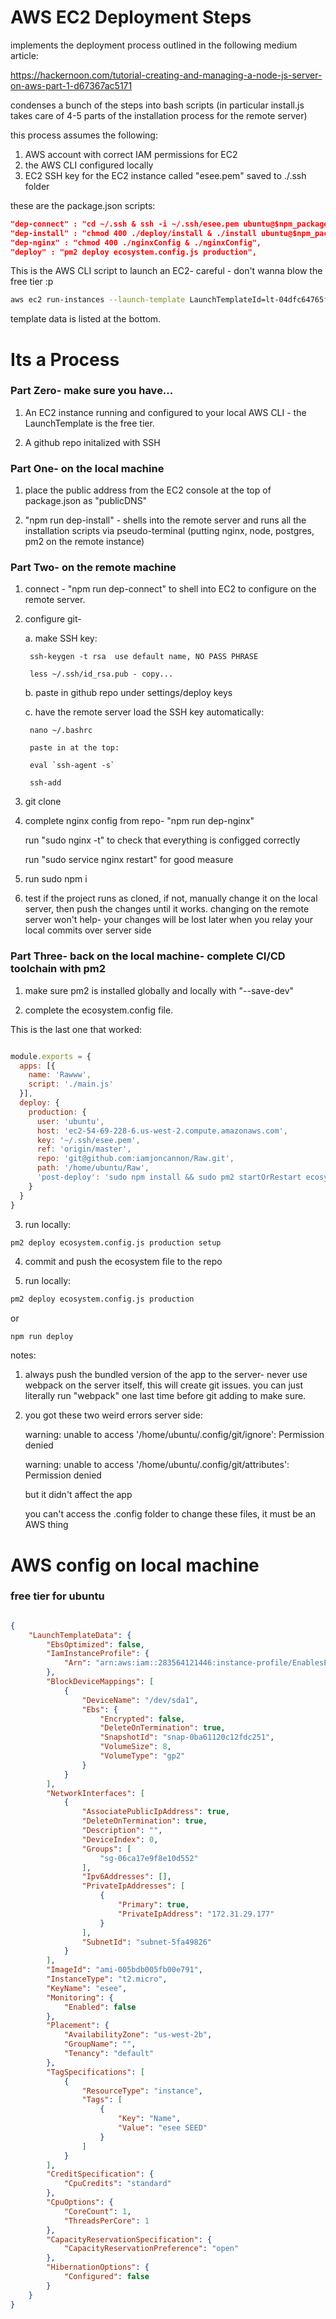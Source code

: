 # AWS EC2 Deployment Steps

implements the deployment process outlined in the following medium article:

https://hackernoon.com/tutorial-creating-and-managing-a-node-js-server-on-aws-part-1-d67367ac5171

condenses a bunch of the steps into bash scripts (in particular install.js takes care of 4-5 parts of the installation process for the remote server)

this process assumes the following:

1. AWS account with correct IAM permissions for EC2
2. the AWS CLI configured locally  
3. EC2 SSH key for the EC2 instance called "esee.pem" saved to ./.ssh folder 

these are the package.json scripts:

```json
"dep-connect" : "cd ~/.ssh & ssh -i ~/.ssh/esee.pem ubuntu@$npm_package_publicDNS",
"dep-install" : "chmod 400 ./deploy/install & ./install ubuntu@$npm_package_publicDNS",
"dep-nginx" : "chmod 400 ./nginxConfig & ./nginxConfig",
"deploy" : "pm2 deploy ecosystem.config.js production",
```

This is the AWS CLI script to launch an EC2- careful - don't wanna blow the free tier :p

```bash
aws ec2 run-instances --launch-template LaunchTemplateId=lt-04dfc64765fa9b907,Version=1 >> ./deploy/ec2Init.json
```

template data is listed at the bottom.



# Its a Process


### Part Zero- make sure you have...

1. An EC2 instance running and configured to your local AWS CLI - the LaunchTemplate is the free tier.

2. A github repo initalized with SSH 



### Part One- on the local machine

1. place the public address from the EC2 console at the top of package.json as "publicDNS"

2. "npm run dep-install" - shells into the remote server and runs all the installation scripts via pseudo-terminal (putting nginx, node, postgres, pm2 on the remote instance)



### Part Two- on the remote machine

1. connect - "npm run dep-connect" to shell into EC2 to configure on the remote server.

2. configure git- 

	a. make SSH key:

		ssh-keygen -t rsa  use default name, NO PASS PHRASE
		
		less ~/.ssh/id_rsa.pub - copy...

	b. paste in github repo under settings/deploy keys

	c. have the remote server load the SSH key automatically:

		nano ~/.bashrc

		paste in at the top:

		eval `ssh-agent -s`

		ssh-add

3. git clone

4. complete nginx config from repo- "npm run dep-nginx" 

    run "sudo nginx -t" to check that everything is configged correctly

    run "sudo service nginx restart" for good measure

5. run sudo npm i 

6. test if the project runs as cloned, if not, manually change it on the local server, then push the changes until it works. changing on the remote server won't help- your changes will be lost later when you relay your local commits over server side 


### Part Three- back on the local machine- complete CI/CD toolchain with pm2

1. make sure pm2 is installed globally and locally with "--save-dev"

2. complete the ecosystem.config file.

This is the last one that worked:

```js

module.exports = {
  apps: [{
    name: 'Rawww',
    script: './main.js'
  }],
  deploy: {
    production: {
      user: 'ubuntu',
      host: 'ec2-54-69-228-6.us-west-2.compute.amazonaws.com',
      key: '~/.ssh/esee.pem',
      ref: 'origin/master',
      repo: 'git@github.com:iamjoncannon/Raw.git',
      path: '/home/ubuntu/Raw',
      'post-deploy': 'sudo npm install && sudo pm2 startOrRestart ecosystem.config.js'
    }
  }
}

```

3. run locally:

```bash
pm2 deploy ecosystem.config.js production setup
```

4. commit and push the ecosystem file to the repo

5. run locally:

```bash
pm2 deploy ecosystem.config.js production
```

or 

```bashchmod
npm run deploy
```

notes:

1. always push the bundled version of the app to the server- never use webpack on the server itself, this will create git issues. you can just literally run "webpack" one last time before git adding to make sure.

2. you got these two weird errors server side:

    warning: unable to access '/home/ubuntu/.config/git/ignore': Permission denied

    warning: unable to access '/home/ubuntu/.config/git/attributes': Permission denied

    but it didn't affect the app

    you can't access the .config folder to change these files, it must be an AWS thing


# AWS config on local machine 






### free tier for ubuntu



```json

{
    "LaunchTemplateData": {
        "EbsOptimized": false,
        "IamInstanceProfile": {
            "Arn": "arn:aws:iam::283564121446:instance-profile/EnablesEC2ToAccessSystemsManagerRole"
        },
        "BlockDeviceMappings": [
            {
                "DeviceName": "/dev/sda1",
                "Ebs": {
                    "Encrypted": false,
                    "DeleteOnTermination": true,
                    "SnapshotId": "snap-0ba61120c12fdc251",
                    "VolumeSize": 8,
                    "VolumeType": "gp2"
                }
            }
        ],
        "NetworkInterfaces": [
            {
                "AssociatePublicIpAddress": true,
                "DeleteOnTermination": true,
                "Description": "",
                "DeviceIndex": 0,
                "Groups": [
                    "sg-06ca17e9f8e10d552"
                ],
                "Ipv6Addresses": [],
                "PrivateIpAddresses": [
                    {
                        "Primary": true,
                        "PrivateIpAddress": "172.31.29.177"
                    }
                ],
                "SubnetId": "subnet-5fa49826"
            }
        ],
        "ImageId": "ami-005bdb005fb00e791",
        "InstanceType": "t2.micro",
        "KeyName": "esee",
        "Monitoring": {
            "Enabled": false
        },
        "Placement": {
            "AvailabilityZone": "us-west-2b",
            "GroupName": "",
            "Tenancy": "default"
        },
        "TagSpecifications": [
            {
                "ResourceType": "instance",
                "Tags": [
                    {
                        "Key": "Name",
                        "Value": "esee SEED"
                    }
                ]
            }
        ],
        "CreditSpecification": {
            "CpuCredits": "standard"
        },
        "CpuOptions": {
            "CoreCount": 1,
            "ThreadsPerCore": 1
        },
        "CapacityReservationSpecification": {
            "CapacityReservationPreference": "open"
        },
        "HibernationOptions": {
            "Configured": false
        }
    }
}

```
